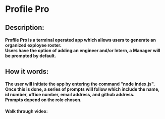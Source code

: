 # Profile Pro

## Description:
#### Profile Pro is a terminal operated app which allows users to generate an organized exployee roster. <br/> Users have the option of adding an engineer and/or Intern, a Manager will be prompted by default.

## How it words: 
#### The user will initiate the app by entering the command "node index.js". <br/> Once this is done, a series of prompts will follow which include the name, id number, office number, email address, and github address. <br/> Prompts depend on the role chosen.

#### Walk through video: 


